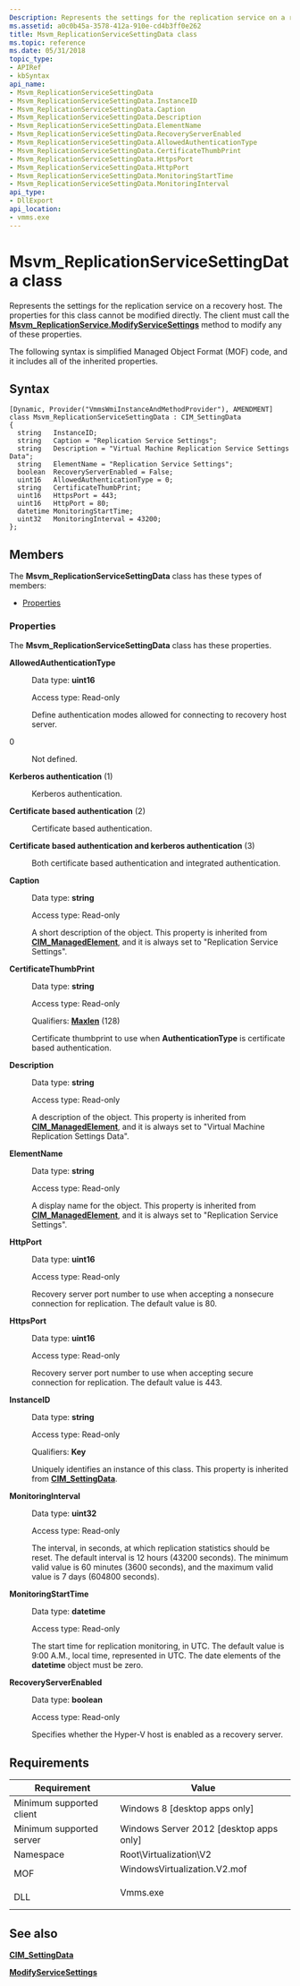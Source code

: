 ```yaml
---
Description: Represents the settings for the replication service on a recovery host. The properties for this class cannot be modified directly. The client must call the Msvm\_ReplicationService.ModifyServiceSettings method to modify any of these properties.
ms.assetid: a0c0b45a-3578-412a-910e-cd4b3ff0e262
title: Msvm_ReplicationServiceSettingData class
ms.topic: reference
ms.date: 05/31/2018
topic_type: 
- APIRef
- kbSyntax
api_name: 
- Msvm_ReplicationServiceSettingData
- Msvm_ReplicationServiceSettingData.InstanceID
- Msvm_ReplicationServiceSettingData.Caption
- Msvm_ReplicationServiceSettingData.Description
- Msvm_ReplicationServiceSettingData.ElementName
- Msvm_ReplicationServiceSettingData.RecoveryServerEnabled
- Msvm_ReplicationServiceSettingData.AllowedAuthenticationType
- Msvm_ReplicationServiceSettingData.CertificateThumbPrint
- Msvm_ReplicationServiceSettingData.HttpsPort
- Msvm_ReplicationServiceSettingData.HttpPort
- Msvm_ReplicationServiceSettingData.MonitoringStartTime
- Msvm_ReplicationServiceSettingData.MonitoringInterval
api_type: 
- DllExport
api_location: 
- vmms.exe
---
```


# Msvm\_ReplicationServiceSettingData class

Represents the settings for the replication service on a recovery host. The properties for this class cannot be modified directly. The client must call the [**Msvm\_ReplicationService.ModifyServiceSettings**](modifyservicesettings-msvm-replicationservice.md) method to modify any of these properties.

The following syntax is simplified Managed Object Format (MOF) code, and it includes all of the inherited properties.

## Syntax

``` syntax
[Dynamic, Provider("VmmsWmiInstanceAndMethodProvider"), AMENDMENT]
class Msvm_ReplicationServiceSettingData : CIM_SettingData
{
  string   InstanceID;
  string   Caption = "Replication Service Settings";
  string   Description = "Virtual Machine Replication Service Settings Data";
  string   ElementName = "Replication Service Settings";
  boolean  RecoveryServerEnabled = False;
  uint16   AllowedAuthenticationType = 0;
  string   CertificateThumbPrint;
  uint16   HttpsPort = 443;
  uint16   HttpPort = 80;
  datetime MonitoringStartTime;
  uint32   MonitoringInterval = 43200;
};
```

## Members

The **Msvm\_ReplicationServiceSettingData** class has these types of members:

-   [Properties](#properties)

### Properties

The **Msvm\_ReplicationServiceSettingData** class has these properties.

<dl> <dt>

**AllowedAuthenticationType**
</dt> <dd> <dl> <dt>

Data type: **uint16**
</dt> <dt>

Access type: Read-only
</dt> </dl>

Define authentication modes allowed for connecting to recovery host server.

<dt>

0
</dt> <dd>

Not defined.

</dd> <dt>

<span id="Kerberos_authentication"></span><span id="kerberos_authentication"></span><span id="KERBEROS_AUTHENTICATION"></span>

<span id="Kerberos_authentication"></span><span id="kerberos_authentication"></span><span id="KERBEROS_AUTHENTICATION"></span>**Kerberos authentication** (1)


</dt> <dd>

Kerberos authentication.

</dd> <dt>

<span id="Certificate_based_authentication"></span><span id="certificate_based_authentication"></span><span id="CERTIFICATE_BASED_AUTHENTICATION"></span>

<span id="Certificate_based_authentication"></span><span id="certificate_based_authentication"></span><span id="CERTIFICATE_BASED_AUTHENTICATION"></span>**Certificate based authentication** (2)


</dt> <dd>

Certificate based authentication.

</dd> <dt>

<span id="Certificate_based_authentication_and_kerberos_authentication"></span><span id="certificate_based_authentication_and_kerberos_authentication"></span><span id="CERTIFICATE_BASED_AUTHENTICATION_AND_KERBEROS_AUTHENTICATION"></span>

<span id="Certificate_based_authentication_and_kerberos_authentication"></span><span id="certificate_based_authentication_and_kerberos_authentication"></span><span id="CERTIFICATE_BASED_AUTHENTICATION_AND_KERBEROS_AUTHENTICATION"></span>**Certificate based authentication and kerberos authentication** (3)


</dt> <dd>

Both certificate based authentication and integrated authentication.

</dd> </dl>

</dd> <dt>

**Caption**
</dt> <dd> <dl> <dt>

Data type: **string**
</dt> <dt>

Access type: Read-only
</dt> </dl>

A short description of the object. This property is inherited from [**CIM\_ManagedElement**](/previous-versions/windows/desktop/iscsitarg/cim-managedelement), and it is always set to "Replication Service Settings".

</dd> <dt>

**CertificateThumbPrint**
</dt> <dd> <dl> <dt>

Data type: **string**
</dt> <dt>

Access type: Read-only
</dt> <dt>

Qualifiers: [**Maxlen**](/windows/desktop/WmiSdk/standard-qualifiers) (128)
</dt> </dl>

Certificate thumbprint to use when **AuthenticationType** is certificate based authentication.

</dd> <dt>

**Description**
</dt> <dd> <dl> <dt>

Data type: **string**
</dt> <dt>

Access type: Read-only
</dt> </dl>

A description of the object. This property is inherited from [**CIM\_ManagedElement**](/previous-versions/windows/desktop/iscsitarg/cim-managedelement), and it is always set to "Virtual Machine Replication Settings Data".

</dd> <dt>

**ElementName**
</dt> <dd> <dl> <dt>

Data type: **string**
</dt> <dt>

Access type: Read-only
</dt> </dl>

A display name for the object. This property is inherited from [**CIM\_ManagedElement**](/previous-versions/windows/desktop/iscsitarg/cim-managedelement), and it is always set to "Replication Service Settings".

</dd> <dt>

**HttpPort**
</dt> <dd> <dl> <dt>

Data type: **uint16**
</dt> <dt>

Access type: Read-only
</dt> </dl>

Recovery server port number to use when accepting a nonsecure connection for replication. The default value is 80.

</dd> <dt>

**HttpsPort**
</dt> <dd> <dl> <dt>

Data type: **uint16**
</dt> <dt>

Access type: Read-only
</dt> </dl>

Recovery server port number to use when accepting secure connection for replication. The default value is 443.

</dd> <dt>

**InstanceID**
</dt> <dd> <dl> <dt>

Data type: **string**
</dt> <dt>

Access type: Read-only
</dt> <dt>

Qualifiers: **Key**
</dt> </dl>

Uniquely identifies an instance of this class. This property is inherited from [**CIM\_SettingData**](/previous-versions//cc136911(v=vs.85)).

</dd> <dt>

**MonitoringInterval**
</dt> <dd> <dl> <dt>

Data type: **uint32**
</dt> <dt>

Access type: Read-only
</dt> </dl>

The interval, in seconds, at which replication statistics should be reset. The default interval is 12 hours (43200 seconds). The minimum valid value is 60 minutes (3600 seconds), and the maximum valid value is 7 days (604800 seconds).

</dd> <dt>

**MonitoringStartTime**
</dt> <dd> <dl> <dt>

Data type: **datetime**
</dt> <dt>

Access type: Read-only
</dt> </dl>

The start time for replication monitoring, in UTC. The default value is 9:00 A.M., local time, represented in UTC. The date elements of the **datetime** object must be zero.

</dd> <dt>

**RecoveryServerEnabled**
</dt> <dd> <dl> <dt>

Data type: **boolean**
</dt> <dt>

Access type: Read-only
</dt> </dl>

Specifies whether the Hyper-V host is enabled as a recovery server.

</dd> </dl>

## Requirements



| Requirement | Value |
|-------------------------------------|---------------------------------------------------------------------------------------------------------|
| Minimum supported client<br/> | Windows 8 \[desktop apps only\]<br/>                                                              |
| Minimum supported server<br/> | Windows Server 2012 \[desktop apps only\]<br/>                                                    |
| Namespace<br/>                | Root\\Virtualization\\V2<br/>                                                                     |
| MOF<br/>                      | <dl> <dt>WindowsVirtualization.V2.mof</dt> </dl> |
| DLL<br/>                      | <dl> <dt>Vmms.exe</dt> </dl>                     |



## See also

<dl> <dt>

[**CIM\_SettingData**](cim-settingdata.md)
</dt> <dt>

[**ModifyServiceSettings**](modifyservicesettings-msvm-replicationservice.md)
</dt> </dl>

 

